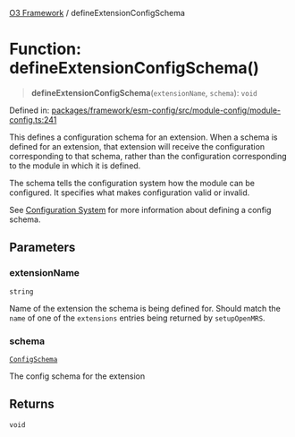 [O3 Framework](../API.md) / defineExtensionConfigSchema

# Function: defineExtensionConfigSchema()

> **defineExtensionConfigSchema**(`extensionName`, `schema`): `void`

Defined in: [packages/framework/esm-config/src/module-config/module-config.ts:241](https://github.com/openmrs/openmrs-esm-core/blob/main/packages/framework/esm-config/src/module-config/module-config.ts#L241)

This defines a configuration schema for an extension. When a schema is defined
for an extension, that extension will receive the configuration corresponding
to that schema, rather than the configuration corresponding to the module
in which it is defined.

The schema tells the configuration system how the module can be configured.
It specifies what makes configuration valid or invalid.

See [Configuration System](https://o3-docs.openmrs.org/docs/configuration-system)
for more information about defining a config schema.

## Parameters

### extensionName

`string`

Name of the extension the schema is being defined for.
  Should match the `name` of one of the `extensions` entries being returned
  by `setupOpenMRS`.

### schema

[`ConfigSchema`](../interfaces/ConfigSchema.md)

The config schema for the extension

## Returns

`void`
